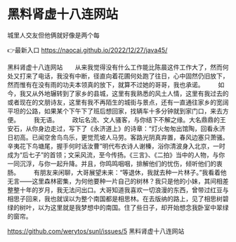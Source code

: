 # 黑料肾虚十八连网站
城里人交友但他俩就好像是两个每

👉最新入口 https://naocai.github.io/2022/12/27/java45/

黑料肾虚十八连网站　　从来我觉得没有什么工作能比陈晨这件工作大了，然而何处又打来了电话，我没有中断，径直向着花圃何处跑了往日，心中固然仍旧放下，然而惟有在没有雨的功夫本领真的放下，就算不过她的哥哥，我也承诺。
　　如今，我又从外地辗转到了家乡的县城，这里有我熟悉的风土人情，这里有我过去的或者现在的文朋诗友，这里有我不再陌生的城街与景点，还有一直通往家乡的宽阔平坦的公路，如果某个下午下了班后想回家，找辆车十多分钟就到家门口，来去方便。
　　我无语。
　　政坛名流、文人骚客，与你结下不解之缘。大名鼎鼎的王安石，从你身边走过，写下了《永济道上》的诗章：“灯火匆匆出馆陶，回看永济日初高。已闻空舍鸟鸟乐，更觉荒坡人马劳。客路光阴真弃置，春风边塞只萧骚。辛夷花下鸟塘尾，握手何时话汝曹”明代布衣诗人谢榛，浴你清波身入北京，一时成为“后七子”的首领；文采风流，至今传扬。《三言》、《二拍》当中的人物，与你一同沉浮，与你一起升降。并且，你鸣鸣咽咽，排解他们的忧伤，倾听他们的衷肠。
　　有朋友来闲聊，大哥展望未来：“等退休，我就去种一片林子。”我看着他无言——这里森林密集，为何他要种一片自己的树林？我只是他的小妹，其间相差整整十年的岁月，我无法问出口。大哥知道我喜欢一切浪漫的东西，曾带过红豆与相思子回来，我也就误以为整个南国都是相思林。在去版纳的路上，见了相思树碧绿的树叶，以为这里就是我梦想中的南国。住了些日子，却开始想念我卧室中翠绿的窗帘。

https://github.com/werytos/sunl/issues/5
黑料肾虚十八连网站

